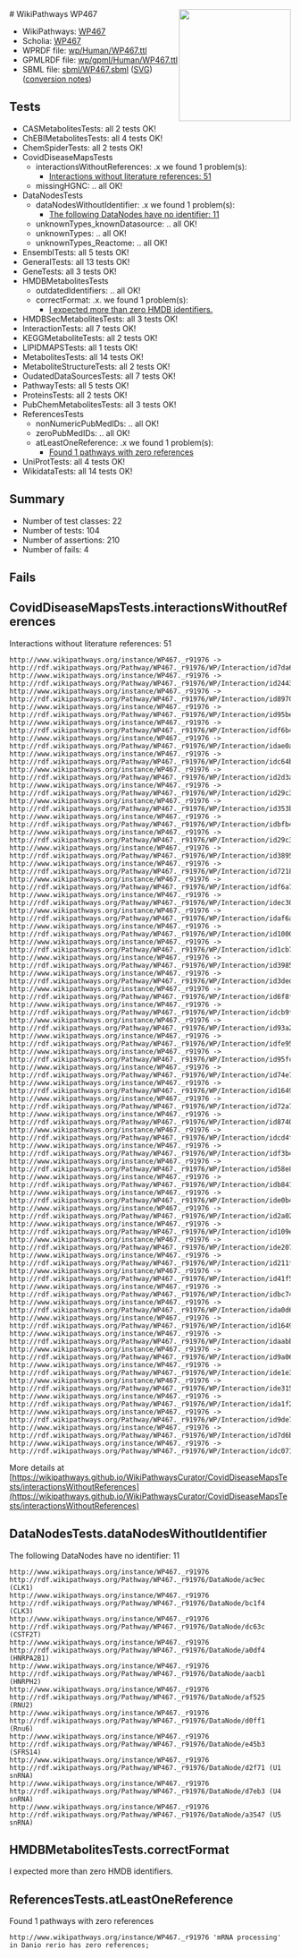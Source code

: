 <img style="float: right; width: 200px" src="../logo.png" />
# WikiPathways WP467

* WikiPathways: [WP467](https://identifiers.org/wikipathways:WP467)
* Scholia: [WP467](https://scholia.toolforge.org/wikipathways/WP467)
* WPRDF file: [wp/Human/WP467.ttl](../wp/Human/WP467.ttl)
* GPMLRDF file: [wp/gpml/Human/WP467.ttl](../wp/gpml/Human/WP467.ttl)
* SBML file: [sbml/WP467.sbml](../sbml/WP467.sbml) ([SVG](../sbml/WP467.svg)) ([conversion notes](../sbml/WP467.txt))

## Tests
* CASMetabolitesTests: all 2 tests OK!
* ChEBIMetabolitesTests: all 4 tests OK!
* ChemSpiderTests: all 2 tests OK!
* CovidDiseaseMapsTests
    * interactionsWithoutReferences: .x we found 1 problem(s):
        * [Interactions without literature references: 51](#9701cd5e)
    * missingHGNC: .. all OK!
* DataNodesTests
    * dataNodesWithoutIdentifier: .x we found 1 problem(s):
        * [The following DataNodes have no identifier: 11](#8792c491)
    * unknownTypes_knownDatasource: .. all OK!
    * unknownTypes: .. all OK!
    * unknownTypes_Reactome: .. all OK!
* EnsemblTests: all 5 tests OK!
* GeneralTests: all 13 tests OK!
* GeneTests: all 3 tests OK!
* HMDBMetabolitesTests
    * outdatedIdentifiers: .. all OK!
    * correctFormat: .x. we found 1 problem(s):
        * [I expected more than zero HMDB identifiers.](#ad154c1e)
* HMDBSecMetabolitesTests: all 3 tests OK!
* InteractionTests: all 7 tests OK!
* KEGGMetaboliteTests: all 2 tests OK!
* LIPIDMAPSTests: all 1 tests OK!
* MetabolitesTests: all 14 tests OK!
* MetaboliteStructureTests: all 2 tests OK!
* OudatedDataSourcesTests: all 7 tests OK!
* PathwayTests: all 5 tests OK!
* ProteinsTests: all 2 tests OK!
* PubChemMetabolitesTests: all 3 tests OK!
* ReferencesTests
    * nonNumericPubMedIDs: .. all OK!
    * zeroPubMedIDs: .. all OK!
    * atLeastOneReference: .x we found 1 problem(s):
        * [Found 1 pathways with zero references](#35eb778e)
* UniProtTests: all 4 tests OK!
* WikidataTests: all 14 tests OK!


## Summary

* Number of test classes: 22
* Number of tests: 104
* Number of assertions: 210
* Number of fails: 4

## Fails

<a name="9701cd5e" />

## CovidDiseaseMapsTests.interactionsWithoutReferences

Interactions without literature references: 51
```
http://www.wikipathways.org/instance/WP467._r91976 -> http://rdf.wikipathways.org/Pathway/WP467._r91976/WP/Interaction/id7da672de
http://www.wikipathways.org/instance/WP467._r91976 -> http://rdf.wikipathways.org/Pathway/WP467._r91976/WP/Interaction/id24436c80
http://www.wikipathways.org/instance/WP467._r91976 -> http://rdf.wikipathways.org/Pathway/WP467._r91976/WP/Interaction/id8970b0fb
http://www.wikipathways.org/instance/WP467._r91976 -> http://rdf.wikipathways.org/Pathway/WP467._r91976/WP/Interaction/id95be3575
http://www.wikipathways.org/instance/WP467._r91976 -> http://rdf.wikipathways.org/Pathway/WP467._r91976/WP/Interaction/idf6b4bea3
http://www.wikipathways.org/instance/WP467._r91976 -> http://rdf.wikipathways.org/Pathway/WP467._r91976/WP/Interaction/idae0a4240
http://www.wikipathways.org/instance/WP467._r91976 -> http://rdf.wikipathways.org/Pathway/WP467._r91976/WP/Interaction/idc64be9f4
http://www.wikipathways.org/instance/WP467._r91976 -> http://rdf.wikipathways.org/Pathway/WP467._r91976/WP/Interaction/id2d3a54a0
http://www.wikipathways.org/instance/WP467._r91976 -> http://rdf.wikipathways.org/Pathway/WP467._r91976/WP/Interaction/id29c32e16
http://www.wikipathways.org/instance/WP467._r91976 -> http://rdf.wikipathways.org/Pathway/WP467._r91976/WP/Interaction/id353b68e0
http://www.wikipathways.org/instance/WP467._r91976 -> http://rdf.wikipathways.org/Pathway/WP467._r91976/WP/Interaction/idbfb4f515
http://www.wikipathways.org/instance/WP467._r91976 -> http://rdf.wikipathways.org/Pathway/WP467._r91976/WP/Interaction/id29c32e15
http://www.wikipathways.org/instance/WP467._r91976 -> http://rdf.wikipathways.org/Pathway/WP467._r91976/WP/Interaction/id38955c90
http://www.wikipathways.org/instance/WP467._r91976 -> http://rdf.wikipathways.org/Pathway/WP467._r91976/WP/Interaction/id72189e00
http://www.wikipathways.org/instance/WP467._r91976 -> http://rdf.wikipathways.org/Pathway/WP467._r91976/WP/Interaction/idf6a72055
http://www.wikipathways.org/instance/WP467._r91976 -> http://rdf.wikipathways.org/Pathway/WP467._r91976/WP/Interaction/idec30ccb2
http://www.wikipathways.org/instance/WP467._r91976 -> http://rdf.wikipathways.org/Pathway/WP467._r91976/WP/Interaction/idaf6aafe0
http://www.wikipathways.org/instance/WP467._r91976 -> http://rdf.wikipathways.org/Pathway/WP467._r91976/WP/Interaction/id1000aa42
http://www.wikipathways.org/instance/WP467._r91976 -> http://rdf.wikipathways.org/Pathway/WP467._r91976/WP/Interaction/id1cb7951c
http://www.wikipathways.org/instance/WP467._r91976 -> http://rdf.wikipathways.org/Pathway/WP467._r91976/WP/Interaction/id3985dbfb
http://www.wikipathways.org/instance/WP467._r91976 -> http://rdf.wikipathways.org/Pathway/WP467._r91976/WP/Interaction/id3ded5ce0
http://www.wikipathways.org/instance/WP467._r91976 -> http://rdf.wikipathways.org/Pathway/WP467._r91976/WP/Interaction/id6f8f7484
http://www.wikipathways.org/instance/WP467._r91976 -> http://rdf.wikipathways.org/Pathway/WP467._r91976/WP/Interaction/idcb9f642c
http://www.wikipathways.org/instance/WP467._r91976 -> http://rdf.wikipathways.org/Pathway/WP467._r91976/WP/Interaction/id93a24bef
http://www.wikipathways.org/instance/WP467._r91976 -> http://rdf.wikipathways.org/Pathway/WP467._r91976/WP/Interaction/idfe95bf8
http://www.wikipathways.org/instance/WP467._r91976 -> http://rdf.wikipathways.org/Pathway/WP467._r91976/WP/Interaction/id95fccca6
http://www.wikipathways.org/instance/WP467._r91976 -> http://rdf.wikipathways.org/Pathway/WP467._r91976/WP/Interaction/id74e757b
http://www.wikipathways.org/instance/WP467._r91976 -> http://rdf.wikipathways.org/Pathway/WP467._r91976/WP/Interaction/id16496840
http://www.wikipathways.org/instance/WP467._r91976 -> http://rdf.wikipathways.org/Pathway/WP467._r91976/WP/Interaction/id72a70d2a
http://www.wikipathways.org/instance/WP467._r91976 -> http://rdf.wikipathways.org/Pathway/WP467._r91976/WP/Interaction/id87408e3c
http://www.wikipathways.org/instance/WP467._r91976 -> http://rdf.wikipathways.org/Pathway/WP467._r91976/WP/Interaction/idcd4f654d
http://www.wikipathways.org/instance/WP467._r91976 -> http://rdf.wikipathways.org/Pathway/WP467._r91976/WP/Interaction/idf3b40860
http://www.wikipathways.org/instance/WP467._r91976 -> http://rdf.wikipathways.org/Pathway/WP467._r91976/WP/Interaction/id58e89085
http://www.wikipathways.org/instance/WP467._r91976 -> http://rdf.wikipathways.org/Pathway/WP467._r91976/WP/Interaction/idb8418aa7
http://www.wikipathways.org/instance/WP467._r91976 -> http://rdf.wikipathways.org/Pathway/WP467._r91976/WP/Interaction/ide0b4b470
http://www.wikipathways.org/instance/WP467._r91976 -> http://rdf.wikipathways.org/Pathway/WP467._r91976/WP/Interaction/id2a0296d3
http://www.wikipathways.org/instance/WP467._r91976 -> http://rdf.wikipathways.org/Pathway/WP467._r91976/WP/Interaction/id109e0e66
http://www.wikipathways.org/instance/WP467._r91976 -> http://rdf.wikipathways.org/Pathway/WP467._r91976/WP/Interaction/ide2072471
http://www.wikipathways.org/instance/WP467._r91976 -> http://rdf.wikipathways.org/Pathway/WP467._r91976/WP/Interaction/id211fba19
http://www.wikipathways.org/instance/WP467._r91976 -> http://rdf.wikipathways.org/Pathway/WP467._r91976/WP/Interaction/id41f5e2f3
http://www.wikipathways.org/instance/WP467._r91976 -> http://rdf.wikipathways.org/Pathway/WP467._r91976/WP/Interaction/idbc74a919
http://www.wikipathways.org/instance/WP467._r91976 -> http://rdf.wikipathways.org/Pathway/WP467._r91976/WP/Interaction/ida0d63da0
http://www.wikipathways.org/instance/WP467._r91976 -> http://rdf.wikipathways.org/Pathway/WP467._r91976/WP/Interaction/id16496841
http://www.wikipathways.org/instance/WP467._r91976 -> http://rdf.wikipathways.org/Pathway/WP467._r91976/WP/Interaction/idaabbcbc0
http://www.wikipathways.org/instance/WP467._r91976 -> http://rdf.wikipathways.org/Pathway/WP467._r91976/WP/Interaction/id9a065174
http://www.wikipathways.org/instance/WP467._r91976 -> http://rdf.wikipathways.org/Pathway/WP467._r91976/WP/Interaction/ide1e31efb
http://www.wikipathways.org/instance/WP467._r91976 -> http://rdf.wikipathways.org/Pathway/WP467._r91976/WP/Interaction/ide315798f
http://www.wikipathways.org/instance/WP467._r91976 -> http://rdf.wikipathways.org/Pathway/WP467._r91976/WP/Interaction/ida1f233c0
http://www.wikipathways.org/instance/WP467._r91976 -> http://rdf.wikipathways.org/Pathway/WP467._r91976/WP/Interaction/id9de7efcf
http://www.wikipathways.org/instance/WP467._r91976 -> http://rdf.wikipathways.org/Pathway/WP467._r91976/WP/Interaction/id7d6b528f
http://www.wikipathways.org/instance/WP467._r91976 -> http://rdf.wikipathways.org/Pathway/WP467._r91976/WP/Interaction/idc0717bc0
```

More details at [https://wikipathways.github.io/WikiPathwaysCurator/CovidDiseaseMapsTests/interactionsWithoutReferences](https://wikipathways.github.io/WikiPathwaysCurator/CovidDiseaseMapsTests/interactionsWithoutReferences)

<a name="8792c491" />

## DataNodesTests.dataNodesWithoutIdentifier

The following DataNodes have no identifier: 11
```
http://www.wikipathways.org/instance/WP467._r91976 http://rdf.wikipathways.org/Pathway/WP467._r91976/DataNode/ac9ec (CLK1)
http://www.wikipathways.org/instance/WP467._r91976 http://rdf.wikipathways.org/Pathway/WP467._r91976/DataNode/bc1f4 (CLK3)
http://www.wikipathways.org/instance/WP467._r91976 http://rdf.wikipathways.org/Pathway/WP467._r91976/DataNode/dc63c (CSTF2T)
http://www.wikipathways.org/instance/WP467._r91976 http://rdf.wikipathways.org/Pathway/WP467._r91976/DataNode/a0df4 (HNRPA2B1)
http://www.wikipathways.org/instance/WP467._r91976 http://rdf.wikipathways.org/Pathway/WP467._r91976/DataNode/aacb1 (HNRPH2)
http://www.wikipathways.org/instance/WP467._r91976 http://rdf.wikipathways.org/Pathway/WP467._r91976/DataNode/af525 (RNU2)
http://www.wikipathways.org/instance/WP467._r91976 http://rdf.wikipathways.org/Pathway/WP467._r91976/DataNode/d0ff1 (Rnu6)
http://www.wikipathways.org/instance/WP467._r91976 http://rdf.wikipathways.org/Pathway/WP467._r91976/DataNode/e45b3 (SFRS14)
http://www.wikipathways.org/instance/WP467._r91976 http://rdf.wikipathways.org/Pathway/WP467._r91976/DataNode/d2f71 (U1 snRNA)
http://www.wikipathways.org/instance/WP467._r91976 http://rdf.wikipathways.org/Pathway/WP467._r91976/DataNode/d7eb3 (U4 snRNA)
http://www.wikipathways.org/instance/WP467._r91976 http://rdf.wikipathways.org/Pathway/WP467._r91976/DataNode/a3547 (U5 snRNA)
```

<a name="ad154c1e" />

## HMDBMetabolitesTests.correctFormat

I expected more than zero HMDB identifiers.
<a name="35eb778e" />

## ReferencesTests.atLeastOneReference

Found 1 pathways with zero references
```
http://www.wikipathways.org/instance/WP467._r91976 'mRNA processing' in Danio rerio has zero references; 
```

